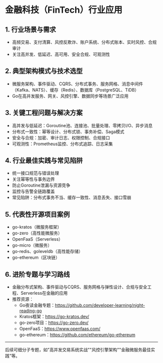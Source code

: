 # 金融科技（FinTech）行业应用

## 1. 行业场景与需求

- 高频交易、支付清算、风控反欺诈、账户系统、分布式账本、实时风控、合规审计
- 关注高并发、低延迟、高可用、安全合规、可观测性

## 2. 典型架构模式与技术选型

- 微服务架构、事件驱动、CQRS、分布式事务、服务网格、消息中间件（Kafka、NATS）、缓存（Redis）、数据库（PostgreSQL、TiDB）
- Go在高并发服务、网关、风控引擎、数据同步等场景广泛应用

## 3. 关键工程问题与解决方案

- 高并发与低延迟：Goroutine池、连接池、批量处理、零拷贝I/O、异步消息
- 分布式一致性：幂等设计、分布式锁、事务补偿、Saga模式
- 安全与合规：加密、审计日志、权限控制、合规接口
- 可观测性：Prometheus监控、分布式追踪、日志采集

## 4. 行业最佳实践与常见陷阱

- 统一接口规范与错误处理
- 关注幂等性与事务边界
- 防止Goroutine泄漏与资源竞争
- 监控与告警全链路覆盖
- 常见陷阱：分布式事务不当、缓存一致性、消息丢失、接口雪崩

## 5. 代表性开源项目案例

- go-kratos（微服务框架）
- go-zero（高性能微服务）
- OpenFaaS（Serverless）
- go-micro（微服务）
- go-redis、goleveldb（高性能存储）
- go-ethereum（区块链）

## 6. 进阶专题与学习路线

- 金融分布式架构、事件驱动与CQRS、服务网格与弹性设计、合规与安全工程、Serverless在金融的应用
- 推荐资源：
  - Go夜读金融专题：<https://github.com/developer-learning/night-reading-go>
  - Kratos框架：<https://go-kratos.dev/>
  - go-zero项目：<https://go-zero.dev/>
  - OpenFaaS：<https://www.openfaas.com/>
  - go-ethereum：<https://github.com/ethereum/go-ethereum>

---

后续可细分子专题，如"高并发交易系统实战""风控引擎架构""金融微服务最佳实践"等。
